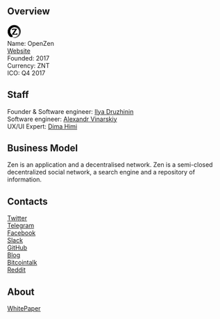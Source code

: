 ## Overview
![logo](../projects/logo/openzen.png)  
Name: OpenZen  
[Website](http://openzen.co/)   
Founded: 2017   
Currency: ZNT   
ICO: Q4 2017
## Staff
Founder & Software engineer: [Ilya Druzhinin](../people/ilya_druzhinin.md)   
Software engineer: [Alexandr Vinarskiy](../people/alexandr_vinarskiy.md)   
UX/UI Expert: [Dima Himi](../people/dima_himi.md)  
## Business Model
Zen is an application and a decentralised network. Zen is a semi-closed decentralized social network, a search engine and a repository of information.
## Contacts  
[Twitter](https://twitter.com/JustOpenZen)  
[Telegram](https://t.me/openzen)  
[Facebook](https://www.facebook.com/openZen?sw_fnr_id=3993691865&fnr_t=0)  
[Slack](https://openzen.slack.com/)  
[GitHub](https://github.com/openzen)  
[Blog](https://medium.com/@openzen)  
[Bitcointalk](https://bitcointalk.org/index.php?topic=2036653)  
[Reddit](https://www.reddit.com/r/openZen/)  
## About  
[WhitePaper](https://docs.google.com/document/d/1rr6jF9IcmX-sCyL-ipIOYfObyHAMV8zCv8BbZdlP0z8/edit)  
